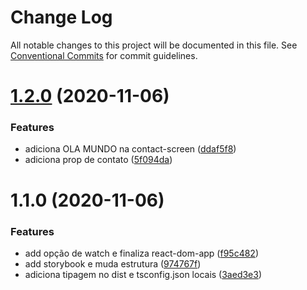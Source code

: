 # Change Log

All notable changes to this project will be documented in this file.
See [Conventional Commits](https://conventionalcommits.org) for commit guidelines.

# [1.2.0](https://github.com/pdrmdrs/react-component-library/compare/@rcl/contact-screen@1.1.0...@rcl/contact-screen@1.2.0) (2020-11-06)


### Features

* adiciona OLA MUNDO na contact-screen ([ddaf5f8](https://github.com/pdrmdrs/react-component-library/commit/ddaf5f836281991d0d4664157ddeccdaf1280a69))
* adiciona prop de contato ([5f094da](https://github.com/pdrmdrs/react-component-library/commit/5f094da5b3f257d39fd5e9500b901efb305f0d4a))





# 1.1.0 (2020-11-06)


### Features

* add opção de watch e finaliza react-dom-app ([f95c482](https://github.com/pdrmdrs/react-component-library/commit/f95c4825b9997081253e16b2dd96093c266779b8))
* add storybook e muda estrutura ([974767f](https://github.com/pdrmdrs/react-component-library/commit/974767f4b88d2ef3b5a7ebafabcc6376b2736b5e))
* adiciona tipagem no dist e tsconfig.json locais ([3aed3e3](https://github.com/pdrmdrs/react-component-library/commit/3aed3e3de56bfdacd69a77da144bcbe51fca6b24))

